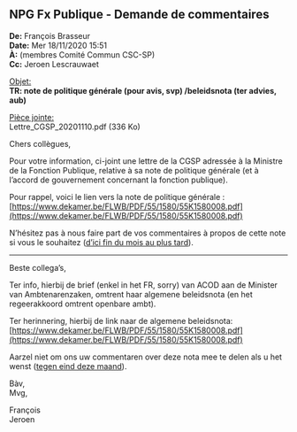 ## NPG Fx Publique - Demande de commentaires

**De:** François Brasseur  
**Date:** Mer 18/11/2020 15:51  
**&Agrave;:** (membres Comité Commun CSC-SP)  
**Cc:** Jeroen Lescrauwaet  

<u>Objet:</u><br>
**TR: note de politique générale (pour avis, svp) /beleidsnota (ter advies, aub)**

<u>Pièce jointe:</u><br>
Lettre\_CGSP\_20201110.pdf (336 Ko)

Chers collègues,

Pour votre information, ci-joint une lettre de la CGSP adressée à la Ministre de la Fonction Publique, relative à sa note de politique générale (et à l’accord de gouvernement concernant la fonction publique).

Pour rappel, voici le lien vers la note de politique générale : [https://www.dekamer.be/FLWB/PDF/55/1580/55K1580008.pdf](https://www.dekamer.be/FLWB/PDF/55/1580/55K1580008.pdf)

N’hésitez pas à nous faire part de vos commentaires à propos de cette note si vous le souhaitez (<u>d’ici fin du mois au plus tard</u>).

---
 
Beste collega’s,

Ter info, hierbij de brief (enkel in het FR, sorry) van ACOD aan de Minister van Ambtenarenzaken, omtrent haar algemene beleidsnota (en het regeerakkoord omtrent openbare ambt).

Ter herinnering, hierbij de link naar de algemene beleidsnota: [https://www.dekamer.be/FLWB/PDF/55/1580/55K1580008.pdf](https://www.dekamer.be/FLWB/PDF/55/1580/55K1580008.pdf)

Aarzel niet om ons uw commentaren over deze nota mee te delen als u het wenst (<u>tegen eind deze maand</u>).

Bàv,  
Mvg,  

François  
Jeroen

